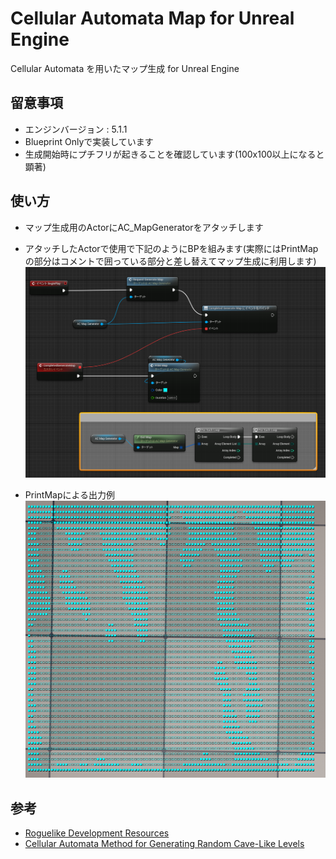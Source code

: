 # Cellular Automata Map for Unreal Engine
Cellular Automata を用いたマップ生成 for Unreal Engine

## 留意事項
- エンジンバージョン : 5.1.1
- Blueprint Onlyで実装しています
- 生成開始時にプチフリが起きることを確認しています(100x100以上になると顕著)

## 使い方
- マップ生成用のActorにAC_MapGeneratorをアタッチします

- アタッチしたActorで使用で下記のようにBPを組みます(実際にはPrintMapの部分はコメントで囲っている部分と差し替えてマップ生成に利用します)
![bp](_Documents/bp.png)

- PrintMapによる出力例
![printmap](_Documents/printmap.png)

## 参考
- [Roguelike Development Resources](https://github.com/marukrap/RoguelikeDevResources)
- [Cellular Automata Method for Generating Random Cave-Like Levels](http://www.roguebasin.com/index.php?title=Cellular_Automata_Method_for_Generating_Random_Cave-Like_Levels)
